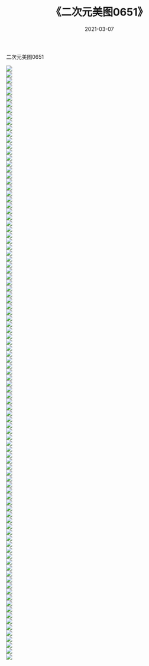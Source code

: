﻿---
layout: post
title:  《二次元美图0651》
date:   2021-03-07
img: http://imgx.orgx.ga/二次元/2021/二次元美图0651/000.jpg
categories: [美女, 清纯, 唯美]
---

二次元美图0651

 ![](http://imgx.orgx.ga/二次元/2021/二次元美图0651/001.png) <br>![](http://imgx.orgx.ga/二次元/2021/二次元美图0651/002.png) <br>![](http://imgx.orgx.ga/二次元/2021/二次元美图0651/003.png) <br>![](http://imgx.orgx.ga/二次元/2021/二次元美图0651/004.png) <br>![](http://imgx.orgx.ga/二次元/2021/二次元美图0651/005.png) <br>![](http://imgx.orgx.ga/二次元/2021/二次元美图0651/006.png) <br>![](http://imgx.orgx.ga/二次元/2021/二次元美图0651/007.png) <br>![](http://imgx.orgx.ga/二次元/2021/二次元美图0651/008.png) <br>![](http://imgx.orgx.ga/二次元/2021/二次元美图0651/009.png) <br>![](http://imgx.orgx.ga/二次元/2021/二次元美图0651/010.png) <br>![](http://imgx.orgx.ga/二次元/2021/二次元美图0651/011.png) <br>![](http://imgx.orgx.ga/二次元/2021/二次元美图0651/012.png) <br>![](http://imgx.orgx.ga/二次元/2021/二次元美图0651/013.png) <br>![](http://imgx.orgx.ga/二次元/2021/二次元美图0651/014.png) <br>![](http://imgx.orgx.ga/二次元/2021/二次元美图0651/015.png) <br>![](http://imgx.orgx.ga/二次元/2021/二次元美图0651/016.png) <br>![](http://imgx.orgx.ga/二次元/2021/二次元美图0651/017.png) <br>![](http://imgx.orgx.ga/二次元/2021/二次元美图0651/018.png) <br>![](http://imgx.orgx.ga/二次元/2021/二次元美图0651/019.png) <br>![](http://imgx.orgx.ga/二次元/2021/二次元美图0651/020.png) <br>![](http://imgx.orgx.ga/二次元/2021/二次元美图0651/021.png) <br>![](http://imgx.orgx.ga/二次元/2021/二次元美图0651/022.png) <br>![](http://imgx.orgx.ga/二次元/2021/二次元美图0651/023.png) <br>![](http://imgx.orgx.ga/二次元/2021/二次元美图0651/024.png) <br>![](http://imgx.orgx.ga/二次元/2021/二次元美图0651/025.png) <br>![](http://imgx.orgx.ga/二次元/2021/二次元美图0651/026.png) <br>![](http://imgx.orgx.ga/二次元/2021/二次元美图0651/027.png) <br>![](http://imgx.orgx.ga/二次元/2021/二次元美图0651/028.png) <br>![](http://imgx.orgx.ga/二次元/2021/二次元美图0651/029.png) <br>![](http://imgx.orgx.ga/二次元/2021/二次元美图0651/030.png) <br>![](http://imgx.orgx.ga/二次元/2021/二次元美图0651/031.png) <br>![](http://imgx.orgx.ga/二次元/2021/二次元美图0651/032.png) <br>![](http://imgx.orgx.ga/二次元/2021/二次元美图0651/033.png) <br>![](http://imgx.orgx.ga/二次元/2021/二次元美图0651/034.png) <br>![](http://imgx.orgx.ga/二次元/2021/二次元美图0651/035.png) <br>![](http://imgx.orgx.ga/二次元/2021/二次元美图0651/036.png) <br>![](http://imgx.orgx.ga/二次元/2021/二次元美图0651/037.png) <br>![](http://imgx.orgx.ga/二次元/2021/二次元美图0651/038.png) <br>![](http://imgx.orgx.ga/二次元/2021/二次元美图0651/039.png) <br>![](http://imgx.orgx.ga/二次元/2021/二次元美图0651/040.png) <br>![](http://imgx.orgx.ga/二次元/2021/二次元美图0651/041.png) <br>![](http://imgx.orgx.ga/二次元/2021/二次元美图0651/042.png) <br>![](http://imgx.orgx.ga/二次元/2021/二次元美图0651/043.png) <br>![](http://imgx.orgx.ga/二次元/2021/二次元美图0651/044.png) <br>![](http://imgx.orgx.ga/二次元/2021/二次元美图0651/045.png) <br>![](http://imgx.orgx.ga/二次元/2021/二次元美图0651/046.png) <br>![](http://imgx.orgx.ga/二次元/2021/二次元美图0651/047.png) <br>![](http://imgx.orgx.ga/二次元/2021/二次元美图0651/048.png) <br>![](http://imgx.orgx.ga/二次元/2021/二次元美图0651/049.png) <br>![](http://imgx.orgx.ga/二次元/2021/二次元美图0651/050.png) <br>![](http://imgx.orgx.ga/二次元/2021/二次元美图0651/051.png) <br>![](http://imgx.orgx.ga/二次元/2021/二次元美图0651/052.png) <br>![](http://imgx.orgx.ga/二次元/2021/二次元美图0651/053.png) <br>![](http://imgx.orgx.ga/二次元/2021/二次元美图0651/054.png) <br>![](http://imgx.orgx.ga/二次元/2021/二次元美图0651/055.png) <br>![](http://imgx.orgx.ga/二次元/2021/二次元美图0651/056.png) <br>![](http://imgx.orgx.ga/二次元/2021/二次元美图0651/057.png) <br>![](http://imgx.orgx.ga/二次元/2021/二次元美图0651/058.png) <br>![](http://imgx.orgx.ga/二次元/2021/二次元美图0651/059.png) <br>![](http://imgx.orgx.ga/二次元/2021/二次元美图0651/060.png) <br>![](http://imgx.orgx.ga/二次元/2021/二次元美图0651/061.png) <br>![](http://imgx.orgx.ga/二次元/2021/二次元美图0651/062.png) <br>![](http://imgx.orgx.ga/二次元/2021/二次元美图0651/063.png) <br>![](http://imgx.orgx.ga/二次元/2021/二次元美图0651/064.png) <br>![](http://imgx.orgx.ga/二次元/2021/二次元美图0651/065.png) <br>![](http://imgx.orgx.ga/二次元/2021/二次元美图0651/066.png) <br>![](http://imgx.orgx.ga/二次元/2021/二次元美图0651/067.png) <br>![](http://imgx.orgx.ga/二次元/2021/二次元美图0651/068.png) <br>![](http://imgx.orgx.ga/二次元/2021/二次元美图0651/069.png) <br>![](http://imgx.orgx.ga/二次元/2021/二次元美图0651/070.png) <br>![](http://imgx.orgx.ga/二次元/2021/二次元美图0651/071.png) <br>![](http://imgx.orgx.ga/二次元/2021/二次元美图0651/072.png) <br>![](http://imgx.orgx.ga/二次元/2021/二次元美图0651/073.png) <br>![](http://imgx.orgx.ga/二次元/2021/二次元美图0651/074.png) <br>![](http://imgx.orgx.ga/二次元/2021/二次元美图0651/075.png) <br>![](http://imgx.orgx.ga/二次元/2021/二次元美图0651/076.png) <br>![](http://imgx.orgx.ga/二次元/2021/二次元美图0651/077.png) <br>![](http://imgx.orgx.ga/二次元/2021/二次元美图0651/078.png) <br>![](http://imgx.orgx.ga/二次元/2021/二次元美图0651/079.png) <br>![](http://imgx.orgx.ga/二次元/2021/二次元美图0651/080.png) <br>![](http://imgx.orgx.ga/二次元/2021/二次元美图0651/081.png) <br>![](http://imgx.orgx.ga/二次元/2021/二次元美图0651/082.png) <br>![](http://imgx.orgx.ga/二次元/2021/二次元美图0651/083.png) <br>![](http://imgx.orgx.ga/二次元/2021/二次元美图0651/084.png) <br>![](http://imgx.orgx.ga/二次元/2021/二次元美图0651/085.png) <br>![](http://imgx.orgx.ga/二次元/2021/二次元美图0651/086.png) <br>![](http://imgx.orgx.ga/二次元/2021/二次元美图0651/087.png) <br>![](http://imgx.orgx.ga/二次元/2021/二次元美图0651/088.png) <br>![](http://imgx.orgx.ga/二次元/2021/二次元美图0651/089.png) <br>![](http://imgx.orgx.ga/二次元/2021/二次元美图0651/090.png) <br>![](http://imgx.orgx.ga/二次元/2021/二次元美图0651/091.png) <br>![](http://imgx.orgx.ga/二次元/2021/二次元美图0651/092.png) <br>![](http://imgx.orgx.ga/二次元/2021/二次元美图0651/093.png) <br>![](http://imgx.orgx.ga/二次元/2021/二次元美图0651/094.png) <br>![](http://imgx.orgx.ga/二次元/2021/二次元美图0651/095.png) <br>![](http://imgx.orgx.ga/二次元/2021/二次元美图0651/096.png) <br>![](http://imgx.orgx.ga/二次元/2021/二次元美图0651/097.png) <br>![](http://imgx.orgx.ga/二次元/2021/二次元美图0651/098.png) <br>![](http://imgx.orgx.ga/二次元/2021/二次元美图0651/099.png) <br>![](http://imgx.orgx.ga/二次元/2021/二次元美图0651/100.png) <br>